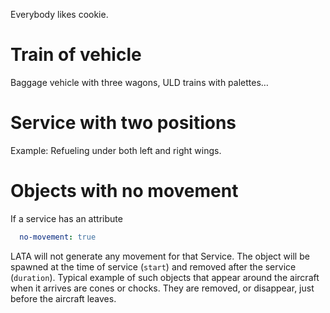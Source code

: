 Everybody likes cookie.

# Train of vehicle

Baggage vehicle with three wagons, ULD trains with palettes…

# Service with two positions

Example: Refueling under both left and right wings.

# Objects with no movement

If a service has an attribute

```yaml
  no-movement: true
```

LATA will not generate any movement for that Service. The object will be spawned at the time of service (`start`) and removed after the service (`duration`).
Typical example of such objects that appear around the aircraft when it arrives are cones or chocks. They are removed, or disappear, just before the aircraft leaves.
